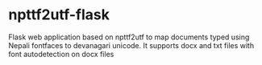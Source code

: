 # npttf2utf-flask
 Flask web application based on npttf2utf to map documents typed using Nepali fontfaces to devanagari unicode. It supports docx and txt files with font autodetection on docx files

